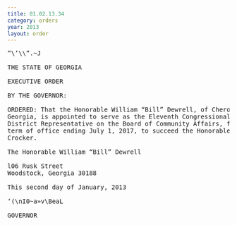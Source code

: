 ```yaml
---
title: 01.02.13.34
category: orders
year: 2013
layout: order
---
```


<pre>“\‘\\“.~J

THE STATE OF GEORGIA

EXECUTIVE ORDER

BY THE GOVERNOR:

ORDERED: That the Honorable William “Bill” Dewrell, of Cherokee County,
Georgia, is appointed to serve as the Eleventh Congressional
District Representative on the Board of Community Affairs, for a
term of office ending July 1, 2017, to succeed the Honorable Billy
Crocker.

The Honorable William “Bill” Dewrell

l06 Rusk Street
Woodstock, Georgia 30188

This second day of January, 2013

‘(\nI0~a»v\BeaL

GOVERNOR

</pre>
